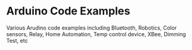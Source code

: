 # Arduino Code Examples
 Various Arudino code examples including Bluetooth, Robotics, Color sensors, Relay, Home Automation, Temp control device, XBee, Dimming Test, etc
